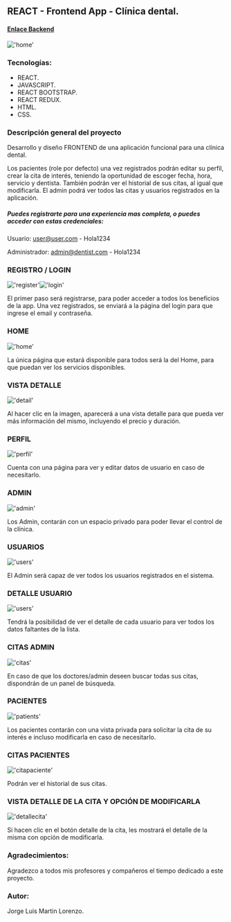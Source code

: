 ## REACT - Frontend App - Clínica dental.

#### [Enlace Backend](https://github.com/jorgemctin/Backend-DentalClinic)

!['home'](./src/assets/img/home.jpeg)

### Tecnologías:

+ REACT.
+ JAVASCRIPT.
+ REACT BOOTSTRAP.
+ REACT REDUX.
+ HTML.
+ CSS.

### Descripción general del proyecto 

Desarrollo y diseño FRONTEND de una aplicación funcional para una clínica dental.

Los pacientes (role por defecto) una vez registrados podrán editar su perfil, crear la cita de interés, teniendo la oportunidad de escoger fecha, hora, servicio y dentista. También podrán ver el historial de sus citas, al igual que modificarla. El admin podrá ver todos las citas y usuarios registrados en la aplicación.

##### Puedes registrarte para una experiencia mas completa, o puedes acceder con estas credenciales: 

Usuario:
user@user.com - Hola1234

Administrador:
admin@dentist.com - Hola1234

### REGISTRO / LOGIN

!['register'](./src/assets/img/register.png)!['login'](./src/assets/img/login.png)

El primer paso será registrarse, para poder acceder a todos los beneficios de la app. Una vez registrados, se enviará a la página del login para que ingrese el email y contraseña.

### HOME

!['home'](./src/assets/img/home1.jpeg)

La única página que estará disponible para todos será la del Home, para que puedan ver los servicios disponibles.

### VISTA DETALLE

!['detail'](./src/assets/img/detail.png)

Al hacer clic en la imagen, aparecerá a una vista detalle para que pueda ver más información del mismo, incluyendo el precio y duración.

### PERFIL

!['perfil'](./src/assets/img/perfil.png)

Cuenta con una página para ver y editar datos de usuario en caso de necesitarlo.

### ADMIN

!['admin'](./src/assets/img/adminMenu.png)

Los Admin, contarán con un espacio privado para poder llevar el control de la clínica.

### USUARIOS

!['users'](./src/assets/img/users.png)

El Admin será capaz de ver todos los usuarios registrados en el sistema.

### DETALLE USUARIO

!['users'](./src/assets/img/userDetail.png)

Tendrá la posibilidad de ver el detalle de cada usuario para ver todos los datos faltantes de la lista.

### CITAS ADMIN

!['citas'](./src/assets/img/citas.png)

En caso de que los doctores/admin deseen buscar todas sus citas, dispondrán de un panel de búsqueda.

### PACIENTES

!['patients'](./src/assets/img/patients.png)

Los pacientes contarán con una vista privada para solicitar la cita de su interés e incluso modificarla en caso de necesitarlo.

### CITAS PACIENTES

!['citapaciente'](./src/assets/img/citapaciente.png)

Podrán ver el historial de sus citas.

### VISTA DETALLE DE LA CITA Y OPCIÓN DE MODIFICARLA

!['detallecita'](./src/assets/img/detallecita.png)

Si hacen clic en el botón detalle de la cita, les mostrará el detalle de la misma con opción de modificarla.

### Agradecimientos:

Agradezco a todos mis profesores y compañeros el tiempo dedicado a este proyecto.

### Autor:

Jorge Luis Martin Lorenzo.
